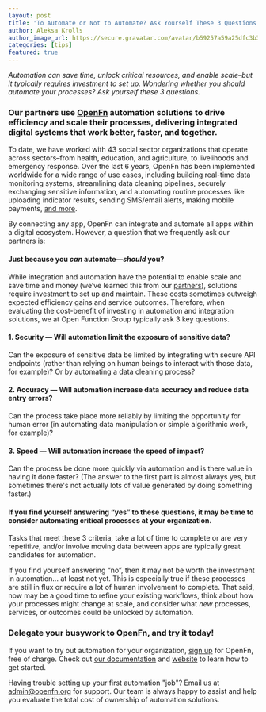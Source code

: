 ```yaml
---
layout: post
title: 'To Automate or Not to Automate? Ask Yourself These 3 Questions.'
author: Aleksa Krolls
author_image_url: https://secure.gravatar.com/avatar/b59257a59a25dfc3b3e3ba1b5184dbf4
categories: [tips]
featured: true
---
```


_Automation can save time, unlock critical resources, and enable scale–but it
typically requires investment to set up. Wondering whether you should automate
your processes? Ask yourself these 3 questions._

### Our partners use [OpenFn](https://openfn.org) automation solutions to drive efficiency and scale their processes, delivering integrated digital systems that work better, faster, and together.

To date, we have worked with 43 social sector organizations that operate across
sectors–from health, education, and agriculture, to livelihoods and emergency
response. Over the last 6 years, OpenFn has been implemented worldwide for a
wide range of use cases, including building real-time data monitoring systems,
streamlining data cleaning pipelines, securely exchanging sensitive information,
and automating routine processes like uploading indicator results, sending
SMS/email alerts, making mobile payments,
[and more](https://openfn.org/solutions).

By connecting any app, OpenFn can integrate and automate all apps within a
digital ecosystem. However, a question that we frequently ask our partners is:

#### Just because you _can_ automate—_should_ you?

While integration and automation have the potential to enable scale and save
time and money (we’ve learned this from our
[partners](https:openfn.org/clients)), solutions require investment to set up
and maintain. These costs sometimes outweigh expected efficiency gains and
service outcomes. Therefore, when evaluating the cost-benefit of investing in
automation and integration solutions, we at Open Function Group typically ask 3
key questions.

#### 1. Security — Will automation limit the exposure of sensitive data?

Can the exposure of sensitive data be limited by integrating with secure API
endpoints (rather than relying on human beings to interact with those data, for
example)? Or by automating a data cleaning process?

#### 2. Accuracy — Will automation increase data accuracy and reduce data entry errors?

Can the process take place more reliably by limiting the opportunity for human
error (in automating data manipulation or simple algorithmic work, for example)?

#### 3. Speed — Will automation increase the speed of impact?

Can the process be done more quickly via automation and is there value in having
it done faster? (The answer to the first part is almost always yes, but
sometimes there's not actually lots of value generated by doing something
faster.)

#### If you find yourself answering “yes” to these questions, it may be time to consider automating critical processes at your organization.

Tasks that meet these 3 criteria, take a lot of time to complete or are very
repetitive, and/or involve moving data between apps are typically great
candidates for automation.

If you find yourself answering “no”, then it may not be worth the investment in
automation... at least not yet. This is especially true if these processes are
still in flux or require a lot of human involvement to complete. That said, now
may be a good time to refine your existing workflows, think about how your
processes might change at scale, and consider what _new_ processes, services, or
outcomes could be unlocked by automation.

### Delegate your busywork to OpenFn, and try it today!

If you want to try out automation for your organization,
[sign up](https://www.openfn.org/signup) for OpenFn, free of charge. Check out
[our documentation](https://docs.openfn.org/) and
[website](http://www.openfn.org) to learn how to get started.

Having trouble setting up your first automation "job"? Email us at
[admin@openfn.org](mailto:admin@openfn.org) for support. Our team is always
happy to assist and help you evaluate the total cost of ownership of automation
solutions.
